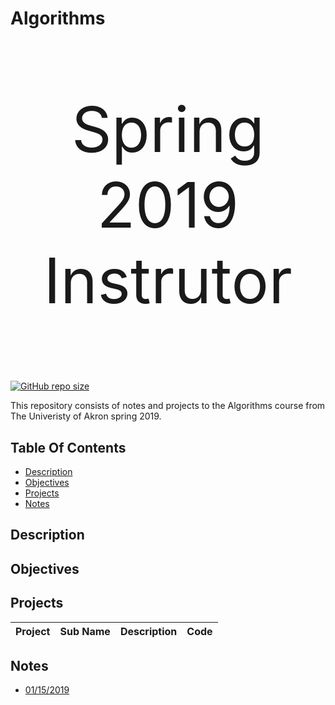 # Algorithms
<p align="center" style="font-size : 100px;"> 
   Spring 2019</br>
   Instrutor</br>
   
</p>

[![GitHub repo size](https://img.shields.io/github/repo-size/DanieTlLouis/Algorithms_Spring2019)](https://github.com/DanieTlLouis/Algorithms_Spring2019/archive/master.zip)

This repository consists of notes and projects to the Algorithms course from The Univeristy of Akron spring 2019. 

## Table Of Contents
* [Description](#description)
* [Objectives](#objectives)
* [Projects](#projects)
* [Notes](#notes) 

## Description
 

## Objectives 


## Projects
|  Project     | Sub Name             | Description                           | Code                               |   
|:------------:|:--------------------:|:-------------------------------------:|:----------------------------------:|

## Notes
* [01/15/2019](/Notes/01_15_2019.md)

